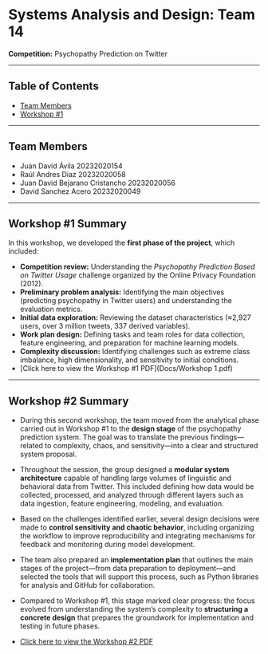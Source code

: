 # Systems Analysis and Design: Team 14
**Competition:** Psychopathy Prediction on Twitter  

---

## Table of Contents
- [Team Members](#team-members)
- [Workshop #1](#workshop-1-summary)

---

## Team Members
- Juan David Ávila 20232020154
- Raúl Andres Diaz 20232020058
- Juan David Bejarano Cristancho 20232020056
- David Sanchez Acero 20232020049

---

## Workshop #1 Summary
In this workshop, we developed the **first phase of the project**, which included: 

- **Competition review:** Understanding the *Psychopathy Prediction Based on Twitter Usage* challenge organized by the Online Privacy Foundation (2012).  
- **Preliminary problem analysis:** Identifying the main objectives (predicting psychopathy in Twitter users) and understanding the evaluation metrics.  
- **Initial data exploration:** Reviewing the dataset characteristics (≈2,927 users, over 3 million tweets, 337 derived variables).  
- **Work plan design:** Defining tasks and team roles for data collection, feature engineering, and preparation for machine learning models.  
- **Complexity discussion:** Identifying challenges such as extreme class imbalance, high dimensionality, and sensitivity to initial conditions.
- [Click here to view the Workshop #1 PDF](Docs/Workshop 1.pdf)

---

## Workshop #2 Summary
- During this second workshop, the team moved from the analytical phase carried out in Workshop #1 to the **design stage** of the psychopathy prediction system. The goal was to translate the previous findings—related to complexity, chaos, and sensitivity—into a clear and structured system proposal.

- Throughout the session, the group designed a **modular system architecture** capable of handling large volumes of linguistic and behavioral data from Twitter. This included defining how data would be collected, processed, and analyzed through different layers such as data ingestion, feature engineering, modeling, and evaluation.

- Based on the challenges identified earlier, several design decisions were made to **control sensitivity and chaotic behavior**, including organizing the workflow to improve reproducibility and integrating mechanisms for feedback and monitoring during model development.

- The team also prepared an **implementation plan** that outlines the main stages of the project—from data preparation to deployment—and selected the tools that will support this process, such as Python libraries for analysis and GitHub for collaboration.

- Compared to Workshop #1, this stage marked clear progress: the focus evolved from understanding the system’s complexity to **structuring a concrete design** that prepares the groundwork for implementation and testing in future phases.
- [Click here to view the Workshop #2 PDF](Docs/Workshop_2.pdf)

